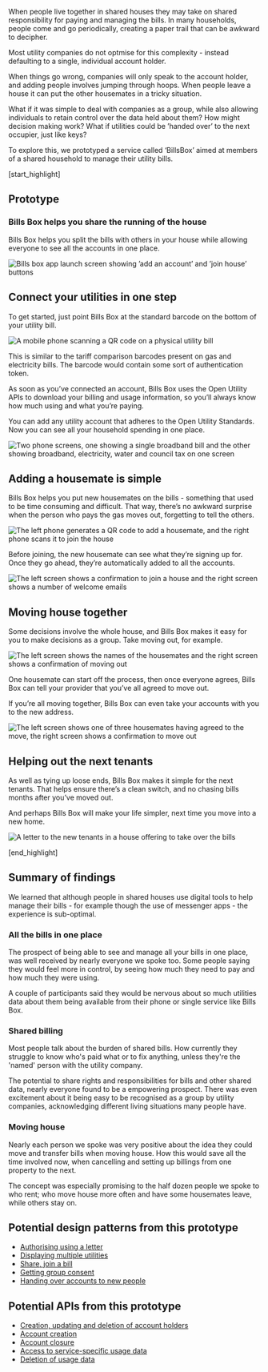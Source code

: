 When people live together in shared houses they may take on shared responsibility for paying and managing the bills. In many households, people come and go periodically, creating a paper trail that can be awkward to decipher.

Most utility companies do not optmise for this complexity - instead defaulting to a single, individual account holder.

When things go wrong, companies will only speak to the account holder, and adding people involves jumping through hoops. When people leave a house it can put the other housemates in a tricky situation.

What if it was simple to deal with companies as a group, while also allowing individuals to retain control over the data held about them? How might decision making work? What if utilities could be &rsquo;handed over&rsquo; to the next occupier, just like keys?

To explore this, we prototyped a service called &lsquo;BillsBox&rsquo; aimed at members of a shared household to manage their utility bills.

[start_highlight]

## Prototype
### Bills Box helps you share the running of the house

Bills Box helps you split the bills with others in your house while allowing everyone to see all the accounts in one place.

![Bills box app launch screen showing &rsquo;add an account&rsquo; and &rsquo;join house&rsquo; buttons](https://s3-eu-west-1.amazonaws.com/projectsbyif.com/longform/openapis.projectsbyif.com/bills-box-v3-1.png)


## Connect your utilities in one step

To get started, just point Bills Box at the standard barcode on the bottom of your utility bill.

![A mobile phone scanning a QR code on a physical utility bill](https://s3-eu-west-1.amazonaws.com/projectsbyif.com/longform/openapis.projectsbyif.com/bills-box-v3-2.png)

<p class="narrator">This is similar to the tariff comparison barcodes present on gas and electricity bills. The barcode would contain some sort of authentication token.</p>


As soon as you&rsquo;ve connected an account, Bills Box uses the Open Utility APIs to download your billing and usage information, so you&rsquo;ll always know how much using and what you&rsquo;re paying.

You can add any utility account that adheres to the Open Utility Standards. Now you can see all your household spending in one place.


![Two phone screens, one showing a single broadband bill and the other showing broadband, electricity, water and council tax on one screen](https://s3-eu-west-1.amazonaws.com/projectsbyif.com/longform/openapis.projectsbyif.com/bills-box-v3-3.png)


## Adding a housemate is simple

Bills Box helps you put new housemates on the bills - something that used to be time consuming and difficult. That way, there&rsquo;s no awkward surprise when the person who pays the gas moves out, forgetting to tell the others.


![The left phone generates a QR code to add a housemate, and the right phone scans it to join the house](https://s3-eu-west-1.amazonaws.com/projectsbyif.com/longform/openapis.projectsbyif.com/bills-box-v3-4.png)

Before joining, the new housemate can see what they&rsquo;re signing up for. Once they go ahead, they&rsquo;re automatically added to all the accounts.

![The left screen shows a confirmation to join a house and the right screen shows a number of welcome emails](https://s3-eu-west-1.amazonaws.com/projectsbyif.com/longform/openapis.projectsbyif.com/bills-box-v3-5.png)


## Moving house together

Some decisions involve the whole house, and Bills Box makes it easy for you to make decisions as a group. Take moving out, for example.

![The left screen shows the names of the housemates and the right screen shows a confirmation of moving out](https://s3-eu-west-1.amazonaws.com/projectsbyif.com/longform/openapis.projectsbyif.com/bills-box-v3-6.png)

One housemate can start off the process, then once everyone agrees, Bills Box can tell your provider that you&rsquo;ve all agreed to move out.

If you&rsquo;re all moving together, Bills Box can even take your accounts with you to the new address.

![The left screen shows one of three housemates having agreed to the move, the right screen shows a confirmation to move out](https://s3-eu-west-1.amazonaws.com/projectsbyif.com/longform/openapis.projectsbyif.com/bills-box-v3-7.png)

## Helping out the next tenants

As well as tying up loose ends, Bills Box makes it simple for the next tenants. That helps ensure there&rsquo;s a clean switch, and no chasing bills months after you&rsquo;ve moved out.

And perhaps Bills Box will make your life simpler, next time you move into a new home.

![A letter to the new tenants in a house offering to take over the bills](https://s3-eu-west-1.amazonaws.com/projectsbyif.com/longform/openapis.projectsbyif.com/new-tenants-letter-1.png)

[end_highlight]

## Summary of findings

We learned that although people in shared houses use digital tools to help manage their bills - for example though the use of messenger apps - the experience is sub-optimal.

### All the bills in one place

The prospect of being able to see and manage all your bills in one place, was well received by nearly everyone we spoke too. Some people saying they would feel more in control, by seeing how much they need to pay and how much they were using. 

A couple of participants said they would be nervous about so much utilities data about them being available from their phone or single service like Bills Box. 

### Shared billing

Most people talk about the burden of shared bills. How currently they struggle to know who's paid what or to fix anything, unless they're the 'named' person with the utility company. 

The potential to share rights and responsibilities for bills and other shared data, nearly everyone found to be a empowering prospect. There was even excitement about it being easy to be recognised as a group by utility companies, acknowledging different living situations many people have.

### Moving house

Nearly each person we spoke was very positive about the idea they could move and transfer bills when moving house. How this would save all the time involved now, when cancelling and setting up billings from one property to the next. 

The concept was especially promising to the half dozen people we spoke to who rent; who move house more often and have some housemates leave, while others stay on. 

## Potential design patterns from this prototype

* [Authorising using a letter](/potential-design-patterns-for-open-apis-in-the-utilities-sector#authorisingusingaletter)
* [Displaying multiple utilities](/potential-design-patterns-for-open-apis-in-the-utilities-sector#displayingmultipleutilities)
* [Share, join a bill](/potential-design-patterns-for-open-apis-in-the-utilities-sector#sharejoinabill)
* [Getting group consent](/potential-design-patterns-for-open-apis-in-the-utilities-sector#gettinggroupconsent)
* [Handing over accounts to new people](/potential-design-patterns-for-open-apis-in-the-utilities-sector#handingoveraccountstonewpeople)


## Potential APIs from this prototype

* [Creation, updating and deletion of account holders](/potential-open-apis-for-the-telecoms-sector#creationupdatinganddeletionofaccountholders)
* [Account creation](/potential-open-apis-for-the-telecoms-sector#accountcreation)
* [Account closure](/potential-open-apis-for-the-telecoms-sector#accountclosure)
* [Access to service-specific usage data](/potential-open-apis-for-the-telecoms-sector#accesstoservicespecificusagedata)
* [Deletion of usage data](/potential-open-apis-for-the-telecoms-sector#deletionofusagedata)